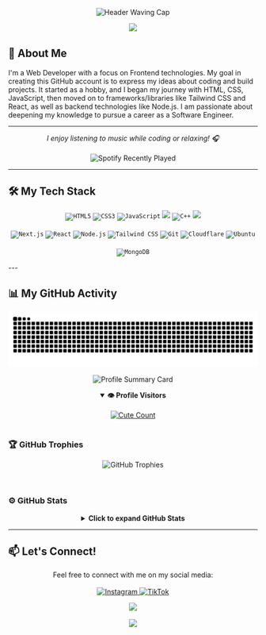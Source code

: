 <p align="center">
  <img src="https://capsule-render.vercel.app/api?type=waving&color=7A92B8&height=120&section=header&text=Hi%20There!&fontSize=40&fontColor=ffffff" alt="Header Waving Cap"/>
</p>

<div align="center">
  <img src="https://raw.githubusercontent.com/andreasbm/readme/master/assets/lines/colored.png" />
</div>

## 👋 About Me

I'm a Web Developer with a focus on Frontend technologies. My goal in creating this GitHub account is to express my ideas about coding and build projects. It started as a hobby, and I began my journey with HTML, CSS, JavaScript, then moved on to frameworks/libraries like Tailwind CSS and React, as well as backend technologies like Node.js. I am passionate about deepening my knowledge to pursue a career as a Software Engineer.

---

<p align="center">
  <i>I enjoy listening to music while coding or relaxing! 🎧</i>
  <br><br>
  <img src="https://spotify-recently-played-readme.vercel.app/api?user=31ndslvr2whgcrklzma3q76lazim&width=600&count=5" alt="Spotify Recently Played" />
</p>

---

## 🛠️ My Tech Stack

<p align="center">
  <code><img height="30" src="https://img.shields.io/badge/html5-%23E34F26.svg?style=for-the-badge&logo=html5&logoColor=white" alt="HTML5" /></code>
  <code><img height="30" src="https://img.shields.io/badge/css3-%231572B6.svg?style=for-the-badge&logo=css3&logoColor=white" alt="CSS3" /></code>
  <code><img height="30" src="https://img.shields.io/badge/javascript-%23F7DF1E.svg?style=for-the-badge&logo=javascript&logoColor=black" alt="JavaScript" /></code>
  <code><img height="30" src="https://img.shields.io/badge/TypeScript-007ACC?style=for-the-badge&logo=typescript&logoColor=white" /></code>
  <code><img height="30" src="https://img.shields.io/badge/c++-%2300599C.svg?style=for-the-badge&logo=c%2B%2B&logoColor=white" alt="C++" /></code>
  <code><img height="30" src="https://img.shields.io/badge/PHP-777BB4?style=for-the-badge&logo=php&logoColor=white" /></code>
  <br> 
  <br>  <code><img height="30" src="https://img.shields.io/badge/next.js-%23000000.svg?style=for-the-badge&logo=next.js&logoColor=white" alt="Next.js" /></code>
  <code><img height="30" src="https://img.shields.io/badge/react-%2361DAFB.svg?style=for-the-badge&logo=react&logoColor=black" alt="React" /></code>
  <code><img height="30" src="https://img.shields.io/badge/node.js-%23339933.svg?style=for-the-badge&logo=node.js&logoColor=white" alt="Node.js" /></code>
  <code><img height="30" src="https://img.shields.io/badge/tailwindcss-%2306B6D4.svg?style=for-the-badge&logo=tailwindcss&logoColor=white" alt="Tailwind CSS" /></code>
  <code><img height="30" src="https://img.shields.io/badge/git-%23F05033.svg?style=for-the-badge&logo=git&logoColor=white" alt="Git" /></code>
  <code><img height="30" src="https://img.shields.io/badge/cloudflare-%23F38020.svg?style=for-the-badge&logo=cloudflare&logoColor=white" alt="Cloudflare" /></code>
  <code><img height="30" src="https://img.shields.io/badge/ubuntu-%23E95420.svg?style=for-the-badge&logo=ubuntu&logoColor=white" alt="Ubuntu" /></code>
  <br>
  <br>  <code><img height="30" src="https://img.shields.io/badge/mongodb-%234EA94B.svg?style=for-the-badge&logo=mongodb&logoColor=white" alt="MongoDB" /></code>
</p>
---

## 📊 My GitHub Activity

<p align="center">
  <picture>
    <source media="(prefers-color-scheme: dark)" srcset="https://raw.githubusercontent.com/platane/snk/output/github-contribution-grid-snake-dark.svg" />
    <source media="(prefers-color-scheme: light)" srcset="https://raw.githubusercontent.com/xct007/xct007/output/github-contribution-grid-snake.svg" />
    <img alt="GitHub Contribution Snake" src="https://raw.githubusercontent.com/xct007/xct007/output/github-contribution-grid-snake.svg" />
  </picture>
</p>

<p align="center">
  <img src="http://github-profile-summary-cards.vercel.app/api/cards/profile-details?username=piahn&theme=dracula" alt="Profile Summary Card"/>
</p>

<div align="center">
  <details open>
    <summary><b>👁️ Profile Visitors</b></summary>
    <br>
    <a href="https://www.getloli.com/" target="_blank">
      <img alt="Cute Count" src="https://count.getloli.com/get/@Vianzz?theme=rule34"/>
    </a>
  </details>
</div>

<br>

### 🏆 GitHub Trophies
<p align="center">
  <img src="https://github-profile-trophy.vercel.app/?username=piahn&theme=radical&column=7&margin-w=15&margin-h=15" alt="GitHub Trophies"/>
</p>

<br>

### ⚙️ GitHub Stats
<div align="center">
  <details>
    <summary><b>Click to expand GitHub Stats</b></summary>
    <br>
    <img src="https://github-readme-stats.vercel.app/api?username=piahn&show_icons=true&hide_border=false&include_all_commits=true&count_private=true&theme=tokyonight" alt="GitHub Stats"/>
    <br><br>
    <img src="https://github-readme-streak-stats.herokuapp.com/?user=piahn&hide_border=false&theme=tokyonight" alt="GitHub Streak Stats"/>
    <br><br>
    <img src="https://github-readme-stats.vercel.app/api/top-langs/?username=piahn&show_icons=true&locale=en&layout=compact&theme=tokyonight" alt="Top Languages"/>
  </details>
</div>

---

## 📫 Let's Connect!

<p align="center">
  Feel free to connect with me on my social media:
  <br><br>
  <a href="https://www.instagram.com/vianz231" target="_blank">
    <img height="30" src="https://img.shields.io/badge/Instagram-vianz231-E4405F?style=for-the-badge&logo=instagram&logoColor=white" alt="Instagram"/>
  </a>
  <a href="https://vm.tiktok.com/ZSFWvCjCd/" target="_blank">
    <img height="30" src="https://img.shields.io/badge/TikTok-Iyan%20GangID-000000?style=for-the-badge&logo=tiktok&logoColor=white" alt="TikTok"/>
  </a>
</p>

<div align="center">
  <img src="https://raw.githubusercontent.com/andreasbm/readme/master/assets/lines/colored.png" />
</div>

<p align="center">
  <img src="https://capsule-render.vercel.app/api?type=waving&color=7A92B8&height=100&section=footer"/>
</p>
